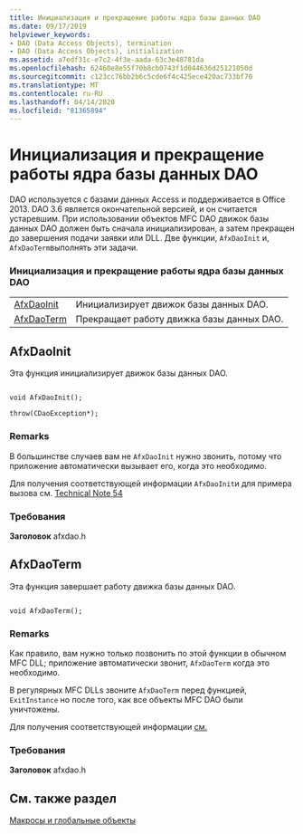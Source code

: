 ```yaml
---
title: Инициализация и прекращение работы ядра базы данных DAO
ms.date: 09/17/2019
helpviewer_keywords:
- DAO (Data Access Objects), termination
- DAO (Data Access Objects), initialization
ms.assetid: a7edf31c-e7c2-4f3e-aada-63c3e48781da
ms.openlocfilehash: 62460e8e55f70b8cb0743f1d044636d25121050d
ms.sourcegitcommit: c123cc76bb2b6c5cde6f4c425ece420ac733bf70
ms.translationtype: MT
ms.contentlocale: ru-RU
ms.lasthandoff: 04/14/2020
ms.locfileid: "81365894"
---
```

# <a name="dao-database-engine-initialization-and-termination"></a>Инициализация и прекращение работы ядра базы данных DAO

DAO используется с базами данных Access и поддерживается в Office 2013. DAO 3.6 является окончательной версией, и он считается устаревшим. При использовании объектов MFC DAO движок базы данных DAO должен быть сначала инициализирован, а затем прекращен до завершения подачи заявки или DLL. Две функции, `AfxDaoInit` и, `AfxDaoTerm`выполнять эти задачи.

### <a name="dao-database-engine-initialization-and-termination"></a>Инициализация и прекращение работы ядра базы данных DAO

|||
|-|-|
|[AfxDaoInit](#afxdaoinit)|Инициализирует движок базы данных DAO.|
|[AfxDaoTerm](#afxdaoterm)|Прекращает работу движка базы данных DAO.|

## <a name="afxdaoinit"></a><a name="afxdaoinit"></a>AfxDaoInit

Эта функция инициализирует движок базы данных DAO.

```

void AfxDaoInit();

throw(CDaoException*);
```

### <a name="remarks"></a>Remarks

В большинстве случаев вам не `AfxDaoInit` нужно звонить, потому что приложение автоматически вызывает его, когда это необходимо.

Для получения соответствующей информации `AfxDaoInit`и для примера вызова см. [Technical Note 54](../../mfc/tn054-calling-dao-directly-while-using-mfc-dao-classes.md)

### <a name="requirements"></a>Требования

  **Заголовок** afxdao.h

## <a name="afxdaoterm"></a><a name="afxdaoterm"></a>AfxDaoTerm

Эта функция завершает работу движка базы данных DAO.

```

void AfxDaoTerm();
```

### <a name="remarks"></a>Remarks

Как правило, вам нужно только позвонить по этой функции в обычном MFC DLL; приложение автоматически звонит, `AfxDaoTerm` когда это необходимо.

В регулярных MFC DLLs звоните `AfxDaoTerm` перед функцией, `ExitInstance` но после того, как все объекты MFC DAO были уничтожены.

Для получения соответствующей информации [см.](../../mfc/tn054-calling-dao-directly-while-using-mfc-dao-classes.md)

### <a name="requirements"></a>Требования

  **Заголовок** afxdao.h

## <a name="see-also"></a>См. также раздел

[Макросы и глобальные объекты](../../mfc/reference/mfc-macros-and-globals.md)
